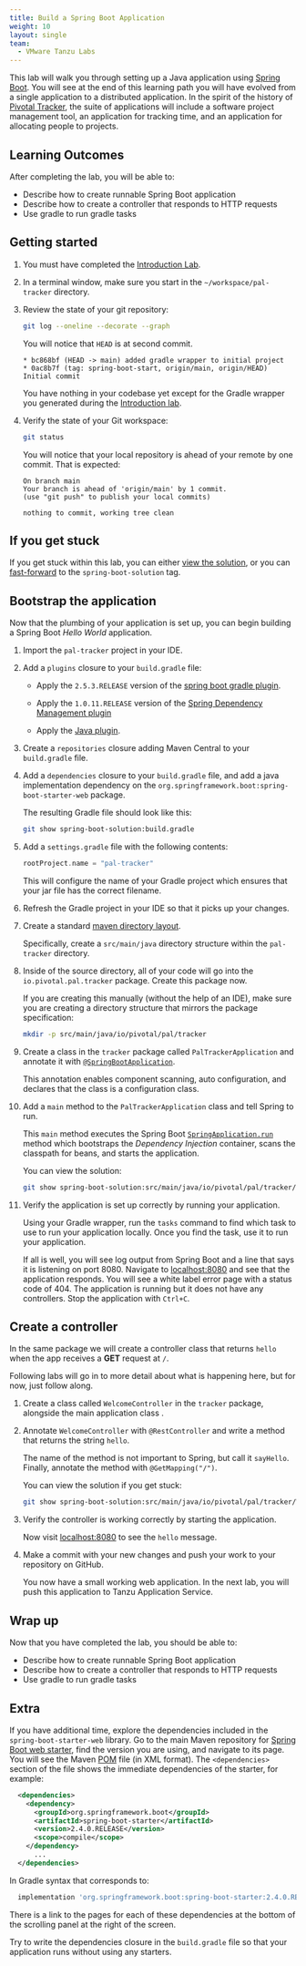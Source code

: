 ```yaml
---
title: Build a Spring Boot Application
weight: 10
layout: single
team:
  - VMware Tanzu Labs
---
```


This lab will walk you through setting up a Java application using
[Spring Boot](https://projects.spring.io/spring-boot/).
You will see at the end of this learning path you will have evolved
from a single application to a distributed application.
In the spirit of the history of [Pivotal Tracker](https://www.pivotaltracker.com/),
the suite of applications will include a software project management
tool, an application for tracking time, and an application for
allocating people to projects.

## Learning Outcomes

After completing the lab, you will be able to:

- Describe how to create runnable Spring Boot application
- Describe how to create a controller that responds to HTTP requests
- Use gradle to run gradle tasks

## Getting started

1.  You must have completed the
    [Introduction Lab](../intro/).

1.  In a terminal window,
    make sure you start in the `~/workspace/pal-tracker` directory.

1.  Review the state of your git repository:

    ```bash
    git log --oneline --decorate --graph
    ```

    You will notice that `HEAD` is at second commit.

    ```no-highlight
    * bc868bf (HEAD -> main) added gradle wrapper to initial project
    * 0ac8b7f (tag: spring-boot-start, origin/main, origin/HEAD) Initial commit
    ```

    You have nothing in your codebase yet except for the Gradle wrapper
    you generated during the
    [Introduction lab](../intro/).

1.  Verify the state of your Git workspace:

    ```bash
    git status
    ```

    You will notice that your local repository is ahead of your
    remote by one commit.
    That is expected:

    ```no-highlight
    On branch main
    Your branch is ahead of 'origin/main' by 1 commit.
    (use "git push" to publish your local commits)

    nothing to commit, working tree clean
    ```

## If you get stuck

If you get stuck within this lab,
you can either
[view the solution](../intro/#view-a-solution),
or you can
[fast-forward](../intro/#fast-forward) to the `spring-boot-solution` tag.

## Bootstrap the application

Now that the plumbing of your application is set up,
you can begin building a Spring Boot _Hello World_ application.

1.  Import the `pal-tracker` project in your IDE.

1.  Add a `plugins` closure to your `build.gradle` file:

    -   Apply the `2.5.3.RELEASE` version of the
        [spring boot gradle plugin](https://docs.spring.io/spring-boot/docs/current/reference/html/build-tool-plugins-gradle-plugin.html).

    -   Apply the `1.0.11.RELEASE` version of the
        [Spring Dependency Management plugin](https://plugins.gradle.org/plugin/io.spring.dependency-management)

    -   Apply the
        [Java plugin](https://docs.gradle.org/current/userguide/java_plugin.html).

1.  Create a `repositories` closure adding Maven Central to your
    `build.gradle` file.

1.  Add a `dependencies` closure to your `build.gradle` file,
    and add a java implementation dependency on the
    `org.springframework.boot:spring-boot-starter-web` package.

    The resulting Gradle file should look like this:

    ```bash
    git show spring-boot-solution:build.gradle
    ```

1.  Add a `settings.gradle` file with the following contents:

    ```groovy
    rootProject.name = "pal-tracker"
    ```

    This will configure the name of your Gradle project which ensures
    that your jar file has the correct filename.

1.  Refresh the Gradle project in your IDE so that it picks up
    your changes.

1.  Create a standard
    [maven directory layout](https://maven.apache.org/guides/introduction/introduction-to-the-standard-directory-layout.html).

    Specifically, create a `src/main/java` directory structure within
    the `pal-tracker` directory.

1.  Inside of the source directory, all of your code will go into
    the `io.pivotal.pal.tracker` package.
    Create this package now.

    If you are creating this manually
    (without the help of an IDE),
    make sure you are creating a directory structure that mirrors
    the package specification:

    ```bash
    mkdir -p src/main/java/io/pivotal/pal/tracker
    ```

1.  Create a class in the `tracker` package called
    `PalTrackerApplication` and annotate it with
    [`@SpringBootApplication`](https://docs.spring.io/autorepo/docs/spring-boot/current/api/org/springframework/boot/autoconfigure/SpringBootApplication.html).

    This annotation enables component scanning, auto configuration, and
    declares that the class is a configuration class.

1.  Add a `main` method to the `PalTrackerApplication` class and
    tell Spring to run.

    This `main` method executes the Spring Boot
    [`SpringApplication.run`](https://docs.spring.io/spring-boot/docs/current/api/org/springframework/boot/SpringApplication.html)
    method which bootstraps the _Dependency Injection_ container, scans
    the classpath for beans, and starts the application.

    You can view the solution:

    ```bash
    git show spring-boot-solution:src/main/java/io/pivotal/pal/tracker/PalTrackerApplication.java
    ```

1.  Verify the application is set up correctly by running your
    application.

    Using your Gradle wrapper, run the `tasks` command to find which
    task to use to run your application locally.
    Once you find the task, use it to run your application.

    If all is well, you will see log output from Spring Boot and a
    line that says it is listening on port 8080.
    Navigate to [localhost:8080](http://localhost:8080) and see that the
    application responds.
    You will see a white label error page with a status code of 404.
    The application is running but it does not have any controllers.
    Stop the application with `Ctrl+C`.

## Create a controller

In the same package we will create a controller class that returns
`hello` when the app receives a __GET__ request at `/`.

Following labs will go in to more detail about what is happening here,
but for now, just follow along.

1.  Create a class called `WelcomeController` in the `tracker` package,
    alongside the main application class .

1.  Annotate `WelcomeController` with `@RestController` and write a
    method that returns the string `hello`.

    The name of the method is not important to Spring, but call it
    `sayHello`.
    Finally, annotate the method with `@GetMapping("/")`.

    You can view the solution if you get stuck:

    ```bash
    git show spring-boot-solution:src/main/java/io/pivotal/pal/tracker/WelcomeController.java
    ```

1.  Verify the controller is working correctly by starting the
    application.

    Now visit [localhost:8080](http://localhost:8080) to see the `hello`
    message.

1.  Make a commit with your new changes and push your work to your
    repository on GitHub.

    You now have a small working web application.
    In the next lab,
    you will push this application to Tanzu Application Service.

## Wrap up

Now that you have completed the lab, you should be able to:

- Describe how to create runnable Spring Boot application
- Describe how to create a controller that responds to HTTP requests
- Use gradle to run gradle tasks

## Extra

If you have additional time, explore the dependencies included in the
`spring-boot-starter-web` library.
Go to the main Maven repository for [Spring Boot web starter](https://search.maven.org/artifact/org.springframework.boot/spring-boot-starter-web),
find the version you are using, and navigate to its page.
You will see the Maven [POM](https://maven.apache.org/guides/introduction/introduction-to-the-pom.html)
file (in XML format).
The `<dependencies>` section of the file shows the immediate dependencies
of the starter, for example:

```xml
  <dependencies>
    <dependency>
      <groupId>org.springframework.boot</groupId>
      <artifactId>spring-boot-starter</artifactId>
      <version>2.4.0.RELEASE</version>
      <scope>compile</scope>
    </dependency>
      ...
  </dependencies>
```

In Gradle syntax that corresponds to:
```groovy
  implementation 'org.springframework.boot:spring-boot-starter:2.4.0.RELEASE'
```

There is a link to the pages for each of these dependencies at the bottom of the
scrolling panel at the right of the screen.

Try to write the dependencies closure in the `build.gradle` file so that
your application runs without using any starters.

